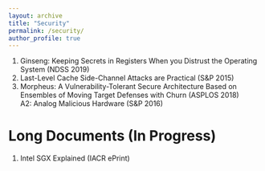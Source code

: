 ```yaml
---
layout: archive
title: "Security"
permalink: /security/
author_profile: true
---
```


<ol>
   <li> Ginseng: Keeping Secrets in Registers When you Distrust the Operating System (NDSS 2019) </li>
   <li> Last-Level Cache Side-Channel Attacks are Practical (S&P 2015) </li>
   <li> Morpheus: A Vulnerability-Tolerant Secure Architecture Based on Ensembles of Moving Target Defenses with Churn (ASPLOS 2018) </li>
   <l2> A2: Analog Malicious Hardware (S&P 2016) </li>
</ol>


Long Documents (In Progress)
======
<ol>
   <li> Intel SGX Explained (IACR ePrint) </li>
</ol>
